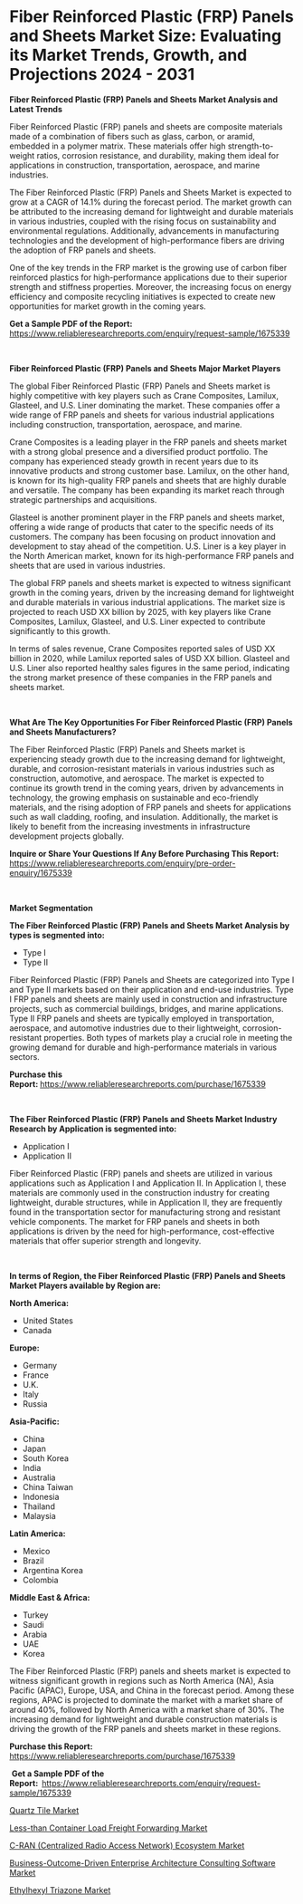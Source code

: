 <p><h1>Fiber Reinforced Plastic (FRP) Panels and Sheets Market Size: Evaluating its Market Trends, Growth, and Projections 2024 - 2031</h1></p><p><strong>Fiber Reinforced Plastic (FRP) Panels and Sheets Market Analysis and Latest Trends</strong></p>
<p><p>Fiber Reinforced Plastic (FRP) panels and sheets are composite materials made of a combination of fibers such as glass, carbon, or aramid, embedded in a polymer matrix. These materials offer high strength-to-weight ratios, corrosion resistance, and durability, making them ideal for applications in construction, transportation, aerospace, and marine industries.</p><p>The Fiber Reinforced Plastic (FRP) Panels and Sheets Market is expected to grow at a CAGR of 14.1% during the forecast period. The market growth can be attributed to the increasing demand for lightweight and durable materials in various industries, coupled with the rising focus on sustainability and environmental regulations. Additionally, advancements in manufacturing technologies and the development of high-performance fibers are driving the adoption of FRP panels and sheets.</p><p>One of the key trends in the FRP market is the growing use of carbon fiber reinforced plastics for high-performance applications due to their superior strength and stiffness properties. Moreover, the increasing focus on energy efficiency and composite recycling initiatives is expected to create new opportunities for market growth in the coming years.</p></p>
<p><strong>Get a Sample PDF of the Report:&nbsp;</strong> <a href="https://www.reliableresearchreports.com/enquiry/request-sample/1675339">https://www.reliableresearchreports.com/enquiry/request-sample/1675339</a></p>
<p>&nbsp;</p>
<p><strong>Fiber Reinforced Plastic (FRP) Panels and Sheets Major Market Players</strong></p>
<p><p>The global Fiber Reinforced Plastic (FRP) Panels and Sheets market is highly competitive with key players such as Crane Composites, Lamilux, Glasteel, and U.S. Liner dominating the market. These companies offer a wide range of FRP panels and sheets for various industrial applications including construction, transportation, aerospace, and marine.</p><p>Crane Composites is a leading player in the FRP panels and sheets market with a strong global presence and a diversified product portfolio. The company has experienced steady growth in recent years due to its innovative products and strong customer base. Lamilux, on the other hand, is known for its high-quality FRP panels and sheets that are highly durable and versatile. The company has been expanding its market reach through strategic partnerships and acquisitions.</p><p>Glasteel is another prominent player in the FRP panels and sheets market, offering a wide range of products that cater to the specific needs of its customers. The company has been focusing on product innovation and development to stay ahead of the competition. U.S. Liner is a key player in the North American market, known for its high-performance FRP panels and sheets that are used in various industries.</p><p>The global FRP panels and sheets market is expected to witness significant growth in the coming years, driven by the increasing demand for lightweight and durable materials in various industrial applications. The market size is projected to reach USD XX billion by 2025, with key players like Crane Composites, Lamilux, Glasteel, and U.S. Liner expected to contribute significantly to this growth.</p><p>In terms of sales revenue, Crane Composites reported sales of USD XX billion in 2020, while Lamilux reported sales of USD XX billion. Glasteel and U.S. Liner also reported healthy sales figures in the same period, indicating the strong market presence of these companies in the FRP panels and sheets market.</p></p>
<p>&nbsp;</p>
<p><strong>What Are The Key Opportunities For Fiber Reinforced Plastic (FRP) Panels and Sheets Manufacturers?</strong></p>
<p><p>The Fiber Reinforced Plastic (FRP) Panels and Sheets market is experiencing steady growth due to the increasing demand for lightweight, durable, and corrosion-resistant materials in various industries such as construction, automotive, and aerospace. The market is expected to continue its growth trend in the coming years, driven by advancements in technology, the growing emphasis on sustainable and eco-friendly materials, and the rising adoption of FRP panels and sheets for applications such as wall cladding, roofing, and insulation. Additionally, the market is likely to benefit from the increasing investments in infrastructure development projects globally.</p></p>
<p><strong>Inquire or Share Your Questions If Any Before Purchasing This Report:</strong> <a href="https://www.reliableresearchreports.com/enquiry/pre-order-enquiry/1675339">https://www.reliableresearchreports.com/enquiry/pre-order-enquiry/1675339</a></p>
<p>&nbsp;</p>
<p><strong>Market Segmentation</strong></p>
<p><strong>The Fiber Reinforced Plastic (FRP) Panels and Sheets Market Analysis by types is segmented into:</strong></p>
<p><ul><li>Type I</li><li>Type II</li></ul></p>
<p><p>Fiber Reinforced Plastic (FRP) Panels and Sheets are categorized into Type I and Type II markets based on their application and end-use industries. Type I FRP panels and sheets are mainly used in construction and infrastructure projects, such as commercial buildings, bridges, and marine applications. Type II FRP panels and sheets are typically employed in transportation, aerospace, and automotive industries due to their lightweight, corrosion-resistant properties. Both types of markets play a crucial role in meeting the growing demand for durable and high-performance materials in various sectors.</p></p>
<p><strong>Purchase this Report:&nbsp;</strong><a href="https://www.reliableresearchreports.com/purchase/1675339">https://www.reliableresearchreports.com/purchase/1675339</a></p>
<p>&nbsp;</p>
<p><strong>The Fiber Reinforced Plastic (FRP) Panels and Sheets Market Industry Research by Application is segmented into:</strong></p>
<p><ul><li>Application I</li><li>Application II</li></ul></p>
<p><p>Fiber Reinforced Plastic (FRP) panels and sheets are utilized in various applications such as Application I and Application II. In Application I, these materials are commonly used in the construction industry for creating lightweight, durable structures, while in Application II, they are frequently found in the transportation sector for manufacturing strong and resistant vehicle components. The market for FRP panels and sheets in both applications is driven by the need for high-performance, cost-effective materials that offer superior strength and longevity.</p></p>
<p>&nbsp;</p>
<p><strong>In terms of Region, the Fiber Reinforced Plastic (FRP) Panels and Sheets Market Players available by Region are:</strong></p>
<p>
    <p> <strong> North America: </strong>
        <ul>
            <li>United States</li>
            <li>Canada</li>
        </ul>
        </p> 
    <p> <strong> Europe: </strong>
        <ul>
            <li>Germany</li>
            <li>France</li>
            <li>U.K.</li>
            <li>Italy</li>
            <li>Russia</li>
        </ul>
        </p> 
    <p> <strong> Asia-Pacific: </strong>
        <ul>
            <li>China</li>
            <li>Japan</li>
            <li>South Korea</li>
            <li>India</li>
            <li>Australia</li>
            <li>China Taiwan</li>
            <li>Indonesia</li>
            <li>Thailand</li>
            <li>Malaysia</li>
        </ul>
        </p> 
    <p> <strong> Latin America: </strong>
        <ul>
            <li>Mexico</li>
            <li>Brazil</li>
            <li>Argentina Korea</li>
            <li>Colombia</li>
        </ul>
        </p> 
    <p> <strong> Middle East & Africa: </strong>
        <ul>
            <li>Turkey</li>
            <li>Saudi</li>
            <li>Arabia</li>
            <li>UAE</li>
            <li>Korea</li>
        </ul>
    </p>
    </p>
<p><p>The Fiber Reinforced Plastic (FRP) panels and sheets market is expected to witness significant growth in regions such as North America (NA), Asia Pacific (APAC), Europe, USA, and China in the forecast period. Among these regions, APAC is projected to dominate the market with a market share of around 40%, followed by North America with a market share of 30%. The increasing demand for lightweight and durable construction materials is driving the growth of the FRP panels and sheets market in these regions.</p></p>
<p><strong>Purchase this Report: </strong><a href="https://www.reliableresearchreports.com/purchase/1675339">https://www.reliableresearchreports.com/purchase/1675339</a></p>
<p>&nbsp;<strong>Get a Sample PDF of the Report:&nbsp;&nbsp;</strong><a href="https://www.reliableresearchreports.com/enquiry/request-sample/1675339">https://www.reliableresearchreports.com/enquiry/request-sample/1675339</a></p>
<p><strong></strong></p>
<p><p><a href="https://github.com/RickHolmes3/Market-Research-Report-List-3/blob/main/quartz-tile-market.md">Quartz Tile Market</a></p><p><a href="https://medium.com/@christinaweber16/less-than-container-load-freight-forwarding-market-analysis-and-sze-forecasted-for-period-from-2024-1efb1e083963">Less-than Container Load Freight Forwarding Market</a></p><p><a href="https://medium.com/@christinaweber16/c-ran-centralized-radio-access-network-ecosystem-market-the-key-to-successful-business-strategy-c3e5883097e7">C-RAN (Centralized Radio Access Network) Ecosystem Market</a></p><p><a href="https://medium.com/@beverlyfields2012/business-outcome-driven-enterprise-architecture-consulting-software-market-exploring-market-share-236967e4b573">Business-Outcome-Driven Enterprise Architecture Consulting Software Market</a></p><p><a href="https://github.com/Krish2023na/Market-Research-Report-List-3/blob/main/ethylhexyl-triazone-market.md">Ethylhexyl Triazone Market</a></p></p>